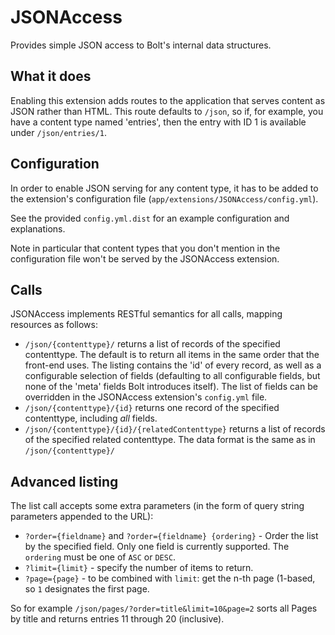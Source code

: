 # JSONAccess

Provides simple JSON access to Bolt's internal data structures.

## What it does

Enabling this extension adds routes to the application that serves content as
JSON rather than HTML. This route defaults to `/json`, so if, for example, you
have a content type named 'entries', then the entry with ID 1 is available
under `/json/entries/1`.

## Configuration

In order to enable JSON serving for any content type, it has to be added to
the extension's configuration file (`app/extensions/JSONAccess/config.yml`).

See the provided `config.yml.dist` for an example configuration and
explanations.

Note in particular that content types that you don't mention in the
configuration file won't be served by the JSONAccess extension.

## Calls

JSONAccess implements RESTful semantics for all calls, mapping resources as
follows:

- `/json/{contenttype}/` returns a list of records of the specified
  contenttype. The default is to return all items in the same order that the
  front-end uses. The listing contains the 'id' of every record, as well as a
  configurable selection of fields (defaulting to all configurable fields, but
  none of the 'meta' fields Bolt introduces itself). The list of fields can be
  overridden in the JSONAccess extension's `config.yml` file.
- `/json/{contenttype}/{id}` returns one record of the specified contenttype,
  including *all* fields.
- `/json/{contenttype}/{id}/{relatedContenttype}` returns a list of records of the specified 
  related contenttype. The data format is the same as in `/json/{contenttype}/`

## Advanced listing

The list call accepts some extra parameters (in the form of query string
parameters appended to the URL):

- `?order={fieldname}` and `?order={fieldname} {ordering}` - Order the list by
  the specified field. Only one field is currently supported. The `ordering`
  must be one of `ASC` or `DESC`.
- `?limit={limit}` - specify the number of items to return.
- `?page={page}` - to be combined with `limit`: get the n-th page (1-based, so
  `1` designates the first page.

So for example `/json/pages/?order=title&limit=10&page=2` sorts all Pages by
title and returns entries 11 through 20 (inclusive).
